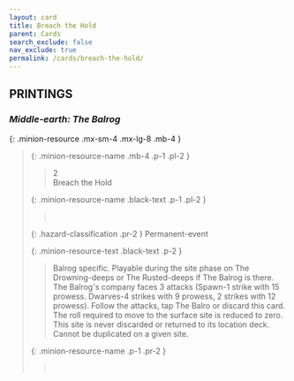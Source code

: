```yaml
---
layout: card
title: Breach the Hold
parent: Cards
search_exclude: false
nav_exclude: true
permalink: /cards/breach-the-hold/
---
```


## PRINTINGS


### _Middle-earth: The Balrog_

{: .minion-resource .mx-sm-4 .mx-lg-8 .mb-4 }
> {: .minion-resource-name .mb-4 .p-1 .pl-2 }
> > <div class="hazard-mp">2</div>
> > <div class="card-name">Breach the Hold</div>
>
> {: .minion-resource-name .black-text .p-1 .pl-2 }
> > &nbsp;
>
> {: .hazard-classification .pr-2 }
> Permanent-event
>
> {: .minion-resource-text .black-text .p-2 }
> > Balrog specific. Playable during the site phase on The Drowning-deeps or The Rusted-deeps if The Balrog is there. The Balrog's company faces 3 attacks (Spawn-1 strike with 15 prowess. Dwarves-4 strikes with 9 prowess, 2 strikes with 12 prowess). Follow the attacks, tap The Balro or discard this card. The roll required to move to the surface site is reduced to zero. This site is never discarded or returned to its location deck. Cannot be duplicated on a given site.  
> 
> {: .minion-resource-name .p-1 .pr-2 }
> > <div class="card-shield"></div>
> > <div class="card-corruption-white">&nbsp;</div>
